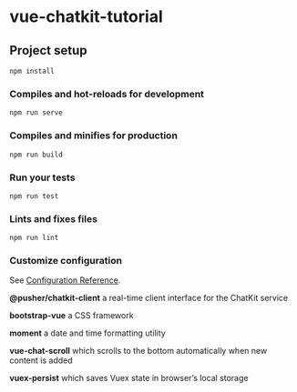 # vue-chatkit-tutorial

## Project setup
```
npm install
```

### Compiles and hot-reloads for development
```
npm run serve
```

### Compiles and minifies for production
```
npm run build
```

### Run your tests
```
npm run test
```

### Lints and fixes files
```
npm run lint
```

### Customize configuration
See [Configuration Reference](https://cli.vuejs.org/config/).




**@pusher/chatkit-client** a real-time client interface for the ChatKit service

**bootstrap-vue** a CSS framework

**moment** a date and time formatting utility

**vue-chat-scroll** which scrolls to the bottom automatically when new content is added

**vuex-persist** which saves Vuex state in browser’s local storage